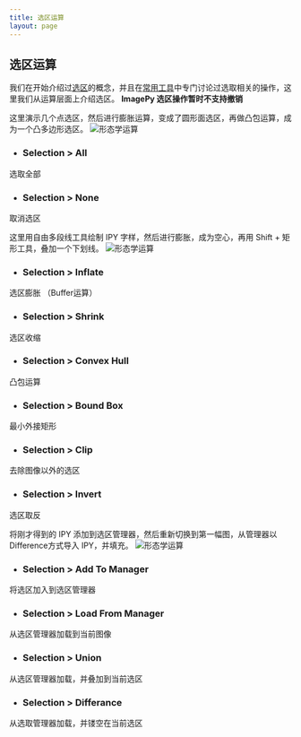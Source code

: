 ```yaml
---
title: 选区运算
layout: page
---
```


## 选区运算

我们在开始介绍过[选区](./conception.html#选区 "选区概念")的概念，并且在[常用工具](./tools.html#选取类 "选取操作")中专门讨论过选取相关的操作，这里我们从运算层面上介绍选区。
**ImagePy 选区操作暂时不支持撤销**

这里演示几个点选区，然后进行膨胀运算，变成了圆形面选区，再做凸包运算，成为一个凸多边形选区。
![](http://home.imagepy.org/manual/roipoint.png "形态学运算")

* ### Selection > All
选取全部
* ### Selection > None
取消选区

这里用自由多段线工具绘制 IPY 字样，然后进行膨胀，成为空心，再用 Shift + 矩形工具，叠加一个下划线。
![](http://home.imagepy.org/manual/roiipy.png "形态学运算")
* ### Selection > Inflate
选区膨胀 （Buffer运算）
* ### Selection > Shrink
选区收缩
* ### Selection > Convex Hull
凸包运算
* ### Selection > Bound Box
最小外接矩形
* ### Selection > Clip
去除图像以外的选区
* ### Selection > Invert
选区取反

将刚才得到的 IPY 添加到选区管理器，然后重新切换到第一幅图，从管理器以Difference方式导入 IPY，并填充。
![](http://home.imagepy.org/manual/roidiff.png "形态学运算")
* ### Selection > Add To Manager
将选区加入到选区管理器
* ### Selection > Load From Manager
从选区管理器加载到当前图像
* ### Selection > Union
从选区管理器加载，并叠加到当前选区
* ### Selection > Differance
从选取管理器加载，并镂空在当前选区